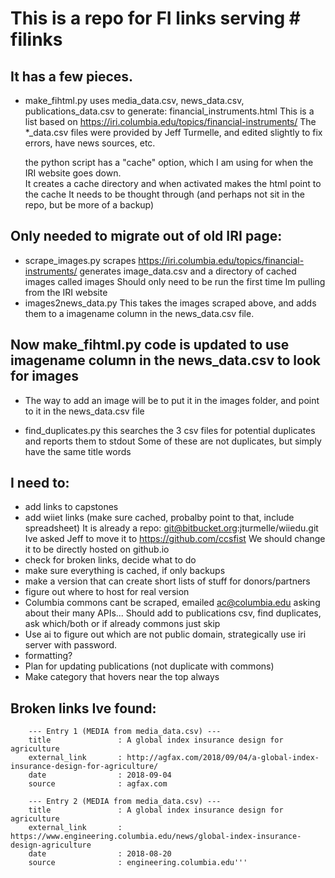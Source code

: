 # This is a repo for FI links serving # filinks

## It has a few pieces.
  - make_fihtml.py 
    uses media_data.csv, news_data.csv, publications_data.csv 
    to generate: financial_instruments.html
    This is a list based on https://iri.columbia.edu/topics/financial-instruments/
    The *_data.csv files were provided by Jeff Turmelle, and edited slightly to fix errors, have news sources, etc.

    the python script has a "cache" option, which I am using for when the IRI website goes down.  
    It creates a cache directory and when activated makes the html point to the cache
    It needs to be thought through (and perhaps not sit in the repo, but be more of a backup)

## Only needed to migrate out of old IRI page:
  - scrape_images.py
    scrapes https://iri.columbia.edu/topics/financial-instruments/
    generates image_data.csv and a directory of cached images called images
    Should only need to be run the first time Im pulling from the IRI website
 - images2news_data.py
   This takes the images scraped above, and adds them to a imagename column in the news_data.csv file.
 
## Now make_fihtml.py code is updated to use imagename column in the news_data.csv to look for images
   - The way to add an image will be to put it in the images folder, and point to it in the news_data.csv file

  - find_duplicates.py
    this searches the 3 csv files for potential duplicates and reports them to stdout
    Some of these are not duplicates, but simply have the same title words
  
## I need to:
  - add links to capstones
  - add wiiet links (make sure cached, probalby point to that, include spreadsheet)
    It is already a repo: git@bitbucket.org:jturmelle/wiiedu.git
    Ive asked Jeff to move it to https://github.com/ccsfist 
    We should change it to be directly hosted on github.io
  - check for broken links, decide what to do
  - make sure everything is cached, if only backups
  - make a version that can create short lists of stuff for donors/partners
  - figure out where to host for real version
  - Columbia commons cant be scraped, emailed ac@columbia.edu asking about their many APIs...
    Should add to publications csv, find duplicates, ask which/both or if already commons just skip
  - Use ai to figure out which are not public domain, strategically use iri server with password. 
  - formatting?
  - Plan for updating publications (not duplicate with commons)
  - Make category that hovers near the top always


  ## Broken links Ive found:
  ```Both of these:
      --- Entry 1 (MEDIA from media_data.csv) ---
      title               : A global index insurance design for agriculture
      external_link       : http://agfax.com/2018/09/04/a-global-index-insurance-design-for-agriculture/
      date                : 2018-09-04
      source              : agfax.com
    
      --- Entry 2 (MEDIA from media_data.csv) ---
      title               : A global index insurance design for agriculture
      external_link       : https://www.engineering.columbia.edu/news/global-index-insurance-design-agriculture
      date                : 2018-08-20
      source              : engineering.columbia.edu'''

  
      
